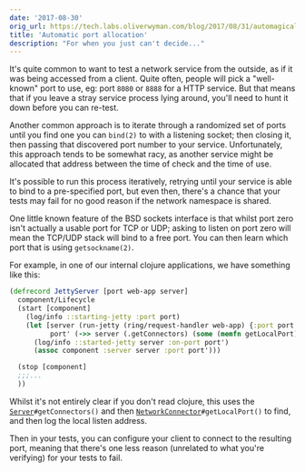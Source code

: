 ```yaml
---
date: '2017-08-30'
orig_url: https://tech.labs.oliverwyman.com/blog/2017/08/31/automagical-port-allocation-for-tests/
title: 'Automatic port allocation'
description: "For when you just can't decide..."
---
```


It's quite common to want to test a network service from the outside, as if it was being accessed from a client. Quite often, people will pick a "well-known" port to use, eg: port `8080` or `8888` for a HTTP service. But that means that if you leave a stray service process lying around, you'll need to hunt it down before you can re-test.<!--more-->

Another common approach is to iterate through a randomized set of ports until you find one you can `bind(2)` to with a listening socket; then closing it, then passing that discovered port number to your service. Unfortunately, this approach tends to be somewhat racy, as another service might be allocated that address between the time of check and the time of use.

It's possible to run this process iteratively, retrying until your service is able to bind to a pre-specified port, but even then, there's a chance that your tests may fail for no good reason if the network namespace is shared.

One little known feature of the BSD sockets interface is that whilst port zero isn't actually a usable port for TCP or UDP; asking to listen on port zero will mean the TCP/UDP stack will bind to a free port. You can then learn which port that is using `getsockname(2)`.

For example, in one of our internal clojure applications, we have something like this:

```clojure
(defrecord JettyServer [port web-app server]
  component/Lifecycle
  (start [component]
    (log/info ::starting-jetty :port port)
    (let [server (run-jetty (ring/request-handler web-app) {:port port :join? false})
          port' (->> server (.getConnectors) (some (memfn getLocalPort)))]
      (log/info ::started-jetty server :on-port port')
      (assoc component :server server :port port')))

  (stop [component]
  ;;;...
  ))
```

Whilst it's not entirely clear if you don't read clojure, this uses the [`Server`](http://www.eclipse.org/jetty/javadoc/9.4.6.v20170531/org/eclipse/jetty/server/Server.html)`#getConnectors()` and then [`NetworkConnector`](http://www.eclipse.org/jetty/javadoc/9.4.6.v20170531/org/eclipse/jetty/server/NetworkConnector.html)`#getLocalPort()` to find, and then log the local listen address.

Then in your tests, you can configure your client to connect to the resulting port, meaning that there's one less reason (unrelated to what you're verifying) for your tests to fail.
